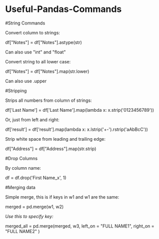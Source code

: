 # Useful-Pandas-Commands



#String Commands

Convert column to strings:

df["Notes"] = df["Notes"].astype(str)

Can also use "int" and "float"

Convert string to all lower case:

df["Notes"] = df["Notes"].map(str.lower)

Can also use .upper


#Stripping 

Strips all numbers from column of strings:

df['Last Name'] = df['Last Name'].map(lambda x: x.strip('0123456789'))

Or, just from left and right:

df['result'] = df['result'].map(lambda x: x.lstrip('+-').rstrip('aAbBcC'))

Strip white space from leading and trailing edge:

df["Address"] = df["Address"].map(str.strip)

#Drop Columns

By column name:

df = df.drop('First Name_x', 1)

#Merging data

Simple merge, this is if keys in w1 and w1 are the same:

merged = pd.merge(w1, w2)

*Use this to specify key:*

merged_all = pd.merge(merged, w3, left_on = "FULL NAME1", right_on = "FULL NAME2" )




